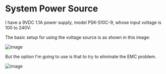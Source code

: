 # System Power Source

I have a 9VDC 1.1A power supply, model PSK-S10C-9, whose input voltage is 100 to 240V:

The basic setup for using the voltage source is as shown in this image:

![image](https://github.com/user-attachments/assets/afc463d0-63e3-44d6-8a67-fd3688dc105e)

But the option I'm going to use is that to try to eliminate the EMC problem.

![image](https://github.com/user-attachments/assets/5d953e72-b6b1-404f-849a-7ab98cf5ea79)

